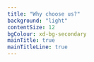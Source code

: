 ```yaml
---
title: "Why choose us?"
background: "light"
contentSize: 12
bgColour: xd-bg-secondary
mainTitle: true
mainTitleLine: true
---
```

